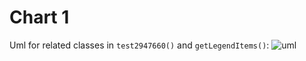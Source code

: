 # Chart 1
Uml for related classes in `test2947660()` and `getLegendItems()`: 
![uml](http://www.plantuml.com/plantuml/proxy?src=https://raw.githubusercontent.com/boyang9602/APR_resources/master/Chart/1/umls/test2947660.puml)
